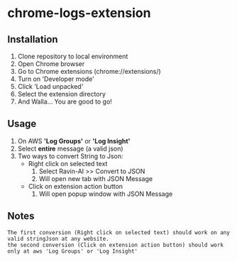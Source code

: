 # chrome-logs-extension

## Installation

1. Clone repository to local environment
2. Open Chrome browser
3. Go to Chrome extensions (chrome://extensions/)
4. Turn on 'Developer mode'
5. Click 'Load unpacked'
6. Select the extension directory
7. And Walla... You are good to go!

## Usage

1. On AWS **'Log Groups'** or **'Log Insight'**
2. Select **entire** message (a valid json)
3. Two ways to convert String to Json:
   * Right click on selected text
      1. Select Ravin-AI >> Convert to JSON
      2. Will open new tab with JSON Message
   * Click on extension action button
      1. Will open popup window with JSON Message

## Notes
~~~
The first conversion (Right click on selected text) should work on any valid stringJson at any website.
the second conversion (Click on extension action button) should work only at aws 'Log Groups' or 'Log Insight'
~~~